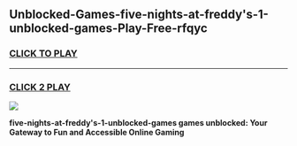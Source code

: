 
## Unblocked-Games-five-nights-at-freddy's-1-unblocked-games-Play-Free-rfqyc
<h3>
<a href="https://premium76.site?title=five-nights-at-freddy's-1-unblocked-games&ref=20A">CLICK TO PLAY</a></h3>
<hr>

<h3>
<a href="https://premium76.site?title=five-nights-at-freddy's-1-unblocked-games&ref=20A">CLICK 2 PLAY</a>
  
</h3>

<a href="https://premium76.site?title=five-nights-at-freddy's-1-unblocked-games&ref=20A"><img src="https://clearcache.store/games.png"></a>


**five-nights-at-freddy's-1-unblocked-games games unblocked: Your Gateway to Fun and Accessible Online Gaming**
